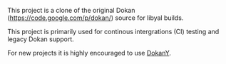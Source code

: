 This project is a clone of the original Dokan (https://code.google.com/p/dokan/) source for libyal builds.

This project is primarily used for continous intergrations (CI) testing and legacy Dokan support.

For new projects it is highly encouraged to use [DokanY](https://github.com/dokan-dev/dokany).
